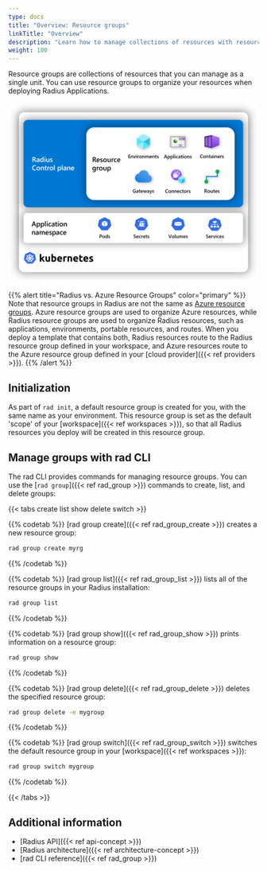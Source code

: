 ```yaml
---
type: docs
title: "Overview: Resource groups"
linkTitle: "Overview"
description: "Learn how to manage collections of resources with resource groups"
weight: 100
---
```


Resource groups are collections of resources that you can manage as a single unit. You can use resource groups to organize your resources when deploying Radius Applications.

<img src="./group-diagram.png" alt="Diagram showing Radius resources inside of a Radius resource group" width=600px />

{{% alert title="Radius vs. Azure Resource Groups" color="primary" %}}
Note that resource groups in Radius are not the same as [Azure resource groups](https://learn.microsoft.com/azure/azure-resource-manager/management/manage-resource-groups-portal). Azure resource groups are used to organize Azure resources, while Radius resource groups are used to organize Radius resources, such as applications, environments, portable resources, and routes. When you deploy a template that contains both, Radius resources route to the Radius resource group defined in your workspace, and Azure resources route to the Azure resource group defined in your [cloud provider]({{< ref providers >}}).
{{% /alert %}}

## Initialization

As part of `rad init`, a default resource group is created for you, with the same name as your environment. This resource group is set as the default 'scope' of your [workspace]({{< ref workspaces >}}), so that all Radius resources you deploy will be created in this resource group.

## Manage groups with rad CLI

The rad CLI provides commands for managing resource groups. You can use the [`rad group`]({{< ref rad_group >}}) commands to create, list, and delete groups:

{{< tabs create list show delete switch >}}

{{% codetab %}}
[rad group create]({{< ref rad_group_create >}}) creates a new resource group:

```bash
rad group create myrg
```
{{% /codetab %}}

{{% codetab %}}
[rad group list]({{< ref rad_group_list >}}) lists all of the resource groups in your Radius installation:

```bash
rad group list
```
{{% /codetab %}}

{{% codetab %}}
[rad group show]({{< ref rad_group_show >}}) prints information on a resource group:

```bash
rad group show
```
{{% /codetab %}}

{{% codetab %}}
[rad group delete]({{< ref rad_group_delete >}}) deletes the specified resource group:

```bash
rad group delete -e mygroup
```
{{% /codetab %}}

{{% codetab %}}
[rad group switch]({{< ref rad_group_switch >}}) switches the default resource group in your [workspace]({{< ref workspaces >}}):

```bash
rad group switch mygroup
```
{{% /codetab %}}

{{< /tabs >}}

## Additional information

- [Radius API]({{< ref api-concept >}})
- [Radius architecture]({{< ref architecture-concept >}})
- [rad CLI reference]({{< ref rad_group >}})